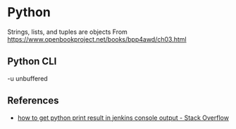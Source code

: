 # Python

Strings, lists, and tuples are objects
From <https://www.openbookproject.net/books/bpp4awd/ch03.html>

## Python CLI

-u unbuffered

## References

* [how to get python print result in jenkins console output - Stack Overflow](https://stackoverflow.com/questions/22826006/how-to-get-python-print-result-in-jenkins-console-output)